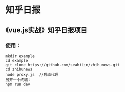 # 知乎日报<br>
## 《vue.js实战》知乎日报项目
### 使用： 
    mkdir example
    cd example
    git clone https://github.com/seahiLin/zhihunews.git
    cd zhihunews
    node proxy.js  //启动代理
    另开一个终端：
    npm run dev  

